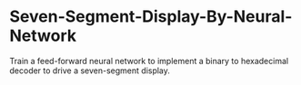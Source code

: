 # Seven-Segment-Display-By-Neural-Network
Train a feed-forward neural network to implement a binary to hexadecimal decoder to drive a seven-segment display.
